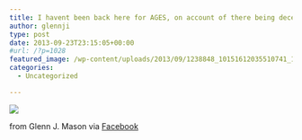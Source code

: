```yaml
---
title: I havent been back here for AGES, on account of there being decent coffee just over the road ... but its nice to be back.
author: glennji
type: post
date: 2013-09-23T23:15:05+00:00
#url: /?p=1028
featured_image: /wp-content/uploads/2013/09/1238848_10151612035510741_1097728095_n.jpg
categories:
  - Uncategorized

---
```

<div>
  <img src='/wp-content/uploads/2013/09/1238848_10151612035510741_1097728095_n.jpg' style='max-width:600px;' /></p> 
  
  <div>
    from Glenn J. Mason via <a href="https://www.facebook.com/photo.php?fbid=10151612035510741&#038;set=a.10150907445480741.408542.551785740&#038;type=1">Facebook</a>
  </div>
</div>
